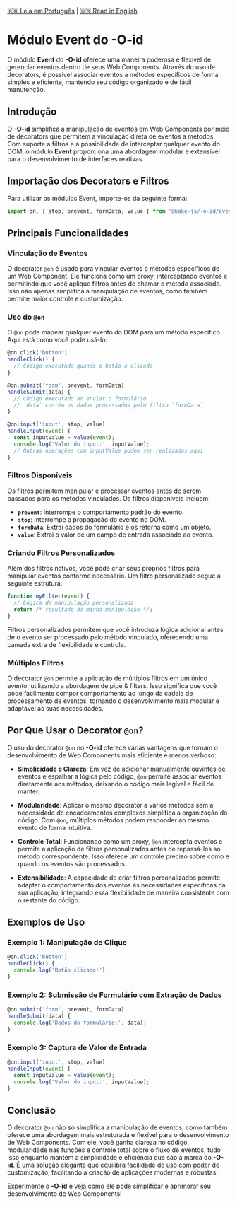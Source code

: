 [🇧🇷 Leia em Português](./README.pt-BR.md) | [🇺🇸 Read in English](./README.md)

# Módulo Event do **-O-id**

O módulo **Event** do **-O-id** oferece uma maneira poderosa e flexível de gerenciar eventos dentro de seus Web Components. Através do uso de decorators, é possível associar eventos a métodos específicos de forma simples e eficiente, mantendo seu código organizado e de fácil manutenção.

## Introdução

O **-O-id** simplifica a manipulação de eventos em Web Components por meio de decorators que permitem a vinculação direta de eventos a métodos. Com suporte a filtros e a possibilidade de interceptar qualquer evento do DOM, o módulo **Event** proporciona uma abordagem modular e extensível para o desenvolvimento de interfaces reativas. 

## Importação dos Decorators e Filtros

Para utilizar os módulos Event, importe-os da seguinte forma:

```javascript
import on, { stop, prevent, formData, value } from '@bake-js/-o-id/event';
```

## Principais Funcionalidades

### Vinculação de Eventos

O decorator `@on` é usado para vincular eventos a métodos específicos de um Web Component. Ele funciona como um proxy, interceptando eventos e permitindo que você aplique filtros antes de chamar o método associado. Isso não apenas simplifica a manipulação de eventos, como também permite maior controle e customização.

### Uso do `@on`

O `@on` pode mapear qualquer evento do DOM para um método específico. Aqui está como você pode usá-lo:

```javascript
@on.click('button')
handleClick() {
  // Código executado quando o botão é clicado
}

@on.submit('form', prevent, formData)
handleSubmit(data) {
  // Código executado ao enviar o formulário
  // `data` contém os dados processados pelo filtro `formData`
}

@on.input('input', stop, value)
handleInput(event) {
  const inputValue = value(event);
  console.log('Valor do input:', inputValue);
  // Outras operações com inputValue podem ser realizadas aqui
}
```

### Filtros Disponíveis

Os filtros permitem manipular e processar eventos antes de serem passados para os métodos vinculados. Os filtros disponíveis incluem:

- **`prevent`**: Interrompe o comportamento padrão do evento.
- **`stop`**: Interrompe a propagação do evento no DOM.
- **`formData`**: Extrai dados do formulário e os retorna como um objeto.
- **`value`**: Extrai o valor de um campo de entrada associado ao evento.

### Criando Filtros Personalizados

Além dos filtros nativos, você pode criar seus próprios filtros para manipular eventos conforme necessário. Um filtro personalizado segue a seguinte estrutura:

```javascript
function myFilter(event) {
  // Lógica de manipulação personalizada
  return /* resultado da minha manipulação */;
}
```

Filtros personalizados permitem que você introduza lógica adicional antes de o evento ser processado pelo método vinculado, oferecendo uma camada extra de flexibilidade e controle.

### Múltiplos Filtros

O decorator `@on` permite a aplicação de múltiplos filtros em um único evento, utilizando a abordagem de pipe & filters. Isso significa que você pode facilmente compor comportamento ao longo da cadeia de processamento de eventos, tornando o desenvolvimento mais modular e adaptável às suas necessidades.

## Por Que Usar o Decorator `@on`?

O uso do decorator `@on` no **-O-id** oferece várias vantagens que tornam o desenvolvimento de Web Components mais eficiente e menos verboso:

- **Simplicidade e Clareza**: Em vez de adicionar manualmente ouvintes de eventos e espalhar a lógica pelo código, `@on` permite associar eventos diretamente aos métodos, deixando o código mais legível e fácil de manter.

- **Modularidade**: Aplicar o mesmo decorator a vários métodos sem a necessidade de encadeamentos complexos simplifica a organização do código. Com `@on`, múltiplos métodos podem responder ao mesmo evento de forma intuitiva.

- **Controle Total**: Funcionando como um proxy, `@on` intercepta eventos e permite a aplicação de filtros personalizados antes de repassá-los ao método correspondente. Isso oferece um controle preciso sobre como e quando os eventos são processados.

- **Extensibilidade**: A capacidade de criar filtros personalizados permite adaptar o comportamento dos eventos às necessidades específicas da sua aplicação, integrando essa flexibilidade de maneira consistente com o restante do código.

## Exemplos de Uso

### Exemplo 1: Manipulação de Clique

```javascript
@on.click('button')
handleClick() {
  console.log('Botão clicado!');
}
```

### Exemplo 2: Submissão de Formulário com Extração de Dados

```javascript
@on.submit('form', prevent, formData)
handleSubmit(data) {
  console.log('Dados do formulário:', data);
}
```

### Exemplo 3: Captura de Valor de Entrada

```javascript
@on.input('input', stop, value)
handleInput(event) {
  const inputValue = value(event);
  console.log('Valor do input:', inputValue);
}
```

## Conclusão

O decorator `@on` não só simplifica a manipulação de eventos, como também oferece uma abordagem mais estruturada e flexível para o desenvolvimento de Web Components. Com ele, você ganha clareza no código, modularidade nas funções e controle total sobre o fluxo de eventos, tudo isso enquanto mantém a simplicidade e eficiência que são a marca do **-O-id**. É uma solução elegante que equilibra facilidade de uso com poder de customização, facilitando a criação de aplicações modernas e robustas.

Experimente o **-O-id** e veja como ele pode simplificar e aprimorar seu desenvolvimento de Web Components!

